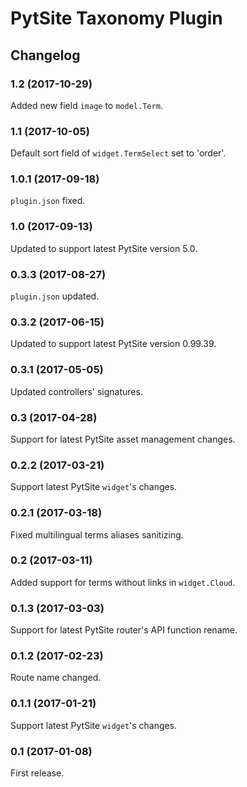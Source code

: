 # PytSite Taxonomy Plugin


## Changelog


### 1.2 (2017-10-29)
Added new field `image` to `model.Term`.


### 1.1 (2017-10-05)
Default sort field of `widget.TermSelect` set to 'order'.


### 1.0.1 (2017-09-18)
`plugin.json` fixed.


### 1.0 (2017-09-13)
Updated to support latest PytSite version 5.0.


### 0.3.3 (2017-08-27)
`plugin.json` updated.


### 0.3.2 (2017-06-15)
Updated to support latest PytSite version 0.99.39.


### 0.3.1 (2017-05-05)
Updated controllers' signatures.


### 0.3 (2017-04-28)
Support for latest PytSite asset management changes.


### 0.2.2 (2017-03-21)
Support latest PytSite `widget`'s changes.


### 0.2.1 (2017-03-18)
Fixed multilingual terms aliases sanitizing.


### 0.2 (2017-03-11)
Added support for terms without links in `widget.Cloud`. 


### 0.1.3 (2017-03-03)
Support for latest PytSite router's API function rename.


### 0.1.2 (2017-02-23)
Route name changed.


### 0.1.1 (2017-01-21)
Support latest PytSite `widget`'s changes.


### 0.1 (2017-01-08)
First release.
